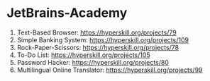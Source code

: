 # JetBrains-Academy
1. Text-Based Browser: https://hyperskill.org/projects/79
2. Simple Banking System: https://hyperskill.org/projects/109
3. Rock-Paper-Scissors: https://hyperskill.org/projects/78
4. To-Do List: https://hyperskill.org/projects/105
5. Password Hacker: https://hyperskill.org/projects/80
6. Multilingual Online Translator: https://hyperskill.org/projects/99

